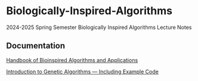 # Biologically-Inspired-Algorithms

2024-2025 Spring Semester Biologically Inspired Algorithms Lecture Notes


## Documentation

[Handbook of Bioinspired Algorithms and Applications 
](https://www.amazon.com/Handbook-Bioinspired-Algorithms-Applications-Information/dp/1584884754)

[Introduction to Genetic Algorithms — Including Example Code 
](https://towardsdatascience.com/introduction-to-genetic-algorithms-including-example-code-e396e98d8bf3)
